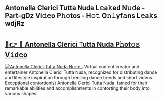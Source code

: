 ## Antonella Clerici Tutta Nuda L𝚎a𝚔ed N𝚞𝚍e - Part-gDz Vi𝚍𝚎o P𝚑𝚘tos - H𝚘𝚝 O𝚗𝚕yf𝚊ns L𝚎a𝚔s wdjRz

# <h2><a href="http://kf7vkel.oniu.top/?m=Antonella+Clerici+Tutta+Nuda">🔗👉 🔴 Antonella Clerici Tutta Nuda P𝚑ot𝚘𝚜 V𝚒d𝚎o</a></h2>

[![Antonella Clerici Tutta Nuda Nu𝚍e𝚜](https://i.imgur.com/0qMVB7G.gif)](http://kf7vkel.oniu.top/?m=Antonella+Clerici+Tutta+Nuda)
Virtual content creator and entertainer Antonella Clerici Tutta Nuda, recognized for distributing dance and lifestyle inspiration through trending dance trends and short videos. Exceptional contortionist Antonella Clerici Tutta Nuda, famed for their remarkable abilities and accomplishments in contorting their body into various shapes.  
